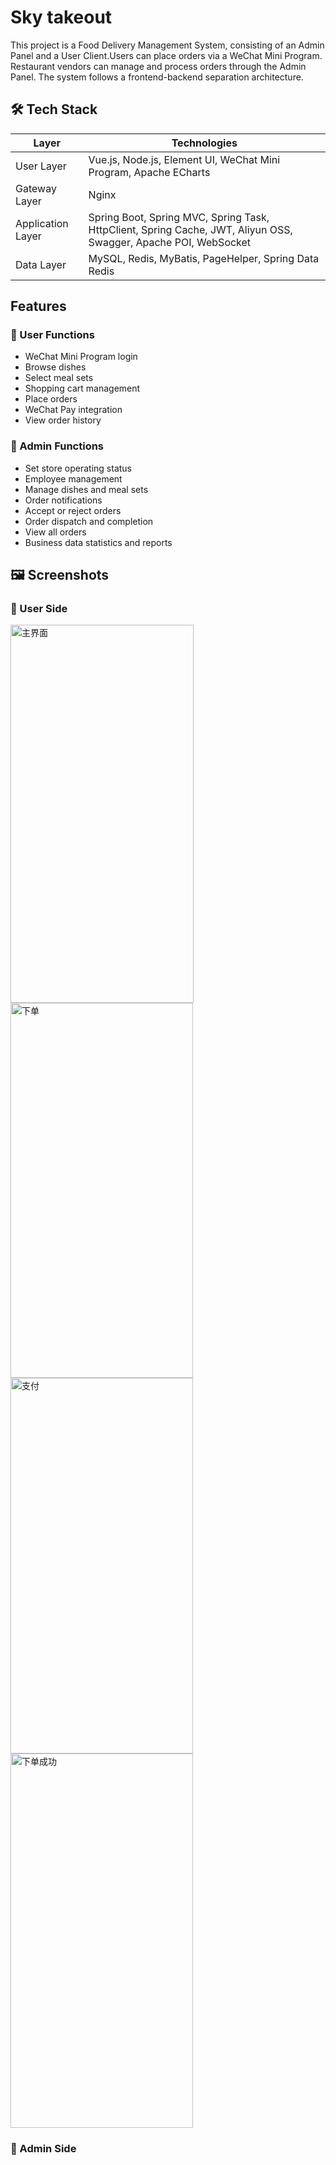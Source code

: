 # Sky takeout
This project is a Food Delivery Management System, consisting of an Admin Panel and a User Client.Users can place orders via a WeChat Mini Program. Restaurant vendors can manage and process orders through the Admin Panel.
The system follows a frontend-backend separation architecture.

## 🛠 Tech Stack
| Layer            | Technologies                                                                 |
|------------------|-------------------------------------------------------------------------------|
| User Layer       | Vue.js, Node.js, Element UI, WeChat Mini Program, Apache ECharts              |
| Gateway Layer    | Nginx                                                                         |
| Application Layer| Spring Boot, Spring MVC, Spring Task, HttpClient, Spring Cache, JWT, Aliyun OSS, Swagger, Apache POI, WebSocket |
| Data Layer       | MySQL, Redis, MyBatis, PageHelper, Spring Data Redis       

## Features
### 📱 User Functions
- WeChat Mini Program login  
- Browse dishes  
- Select meal sets  
- Shopping cart management  
- Place orders  
- WeChat Pay integration  
- View order history  

### 🏪 Admin Functions
- Set store operating status  
- Employee management  
- Manage dishes and meal sets  
- Order notifications  
- Accept or reject orders  
- Order dispatch and completion  
- View all orders  
- Business data statistics and reports

## 🖼 Screenshots
### 📱 User Side
<img width="293" height="605" alt="主界面" src="https://github.com/user-attachments/assets/147a7e7f-5878-46f4-82a6-2264a677b9cd" />
<img width="292" height="600" alt="下单" src="https://github.com/user-attachments/assets/253af5e0-410d-4bc6-8916-c84a0f9c1c26" />
<img width="292" height="601" alt="支付" src="https://github.com/user-attachments/assets/9c6e3471-ff0a-4063-9427-9510731b6fb7" />
<img width="292" height="599" alt="下单成功" src="https://github.com/user-attachments/assets/9f0f9b46-887a-4497-8d21-1a6f4f584b2b" />


### 🏪 Admin Side
